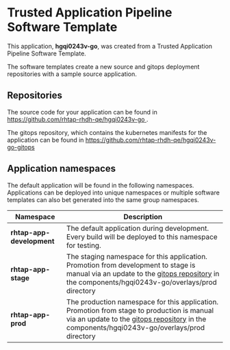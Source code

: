 # Trusted Application Pipeline Software Template

This application, **hgqi0243v-go**, was created from a Trusted Application Pipeline Software Template.

The software templates create a new source and gitops deployment repositories with a sample source application. 

## Repositories

The source code for your application can be found in [https://github.com/rhtap-rhdh-qe/hgqi0243v-go ](https://github.com/rhtap-rhdh-qe/hgqi0243v-go ).
 
The gitops repository, which contains the kubernetes manifests for the application can be found in 
[https://github.com/rhtap-rhdh-qe/hgqi0243v-go-gitops ](https://github.com/rhtap-rhdh-qe/hgqi0243v-go-gitops ) 

## Application namespaces 

The default application will be found in the following namespaces. Applications can be deployed into unique namespaces or multiple software templates can also bet generated into the same group namespaces.  

|  Namespace   |  Description   |  
| -------- | -------- |   
| **rhtap-app-development** | The default application during development. Every build will be deployed to this namespace for testing. | 
| **rhtap-app-stage** | The staging namespace for this application. Promotion from development to stage is manual via an update to the [gitops repository](https://github.com/rhtap-rhdh-qe/hgqi0243v-go-gitops ) in the components/hgqi0243v-go/overlays/prod directory |  
| **rhtap-app-prod** | The production namespace for this application. Promotion from stage to production is manual via an update to the [gitops repository](https://github.com/rhtap-rhdh-qe/hgqi0243v-go-gitops ) in the components/hgqi0243v-go/overlays/prod directory | 